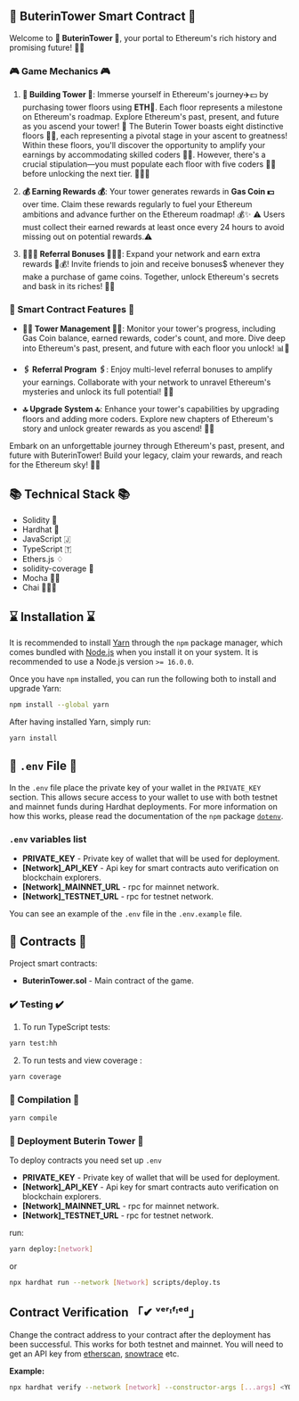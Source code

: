 ## 💎 ButerinTower Smart Contract 💎

Welcome to **💎 ButerinTower 💎**, your portal to Ethereum's rich history and promising future! 🏰🚀

### 🎮 Game Mechanics 🎮

1. **🏢 Building Tower 🏢**: Immerse yourself in Ethereum's journey✈️💵 by purchasing tower floors using **ETH💎**. Each floor represents a milestone on Ethereum's roadmap. Explore Ethereum's past, present, and future as you ascend your tower! 🌆 The Buterin Tower boasts eight distinctive floors 👷🏽, each representing a pivotal stage in your ascent to greatness! Within these floors, you'll discover the opportunity to amplify your earnings by accommodating skilled coders 👨‍🚀. However, there's a crucial stipulation—you must populate each floor with five coders 👨‍🚀 before unlocking the next tier. 🧑‍💻🔑

2. **💰 Earning Rewards 💰**: Your tower generates rewards in **Gas Coin 💵** over time. Claim these rewards regularly to fuel your Ethereum ambitions and advance further on the Ethereum roadmap! 💰✨
   ⚠️ Users must collect their earned rewards at least once every 24 hours to avoid missing out on potential rewards.⚠️

3. **🧑‍🤝‍🧑 Referral Bonuses 🧑‍🤝‍🧑**: Expand your network and earn extra rewards 🤑💰! Invite friends to join and receive bonuses$ whenever they make a purchase of game coins. Together, unlock Ethereum's secrets and bask in its riches! 🎉👫

### 🌟 Smart Contract Features 🌟

- **👨‍💼 Tower Management 👨‍💼**: Monitor your tower's progress, including Gas Coin balance, earned rewards, coder's count, and more. Dive deep into Ethereum's past, present, and future with each floor you unlock! 📊🏰

- **🖇 Referral Program 🖇**: Enjoy multi-level referral bonuses to amplify your earnings. Collaborate with your network to unravel Ethereum's mysteries and unlock its full potential! 🤝💎

- **🔝 Upgrade System 🔝**: Enhance your tower's capabilities by upgrading floors and adding more coders. Explore new chapters of Ethereum's story and unlock greater rewards as you ascend! 🌟🚀

Embark on an unforgettable journey through Ethereum's past, present, and future with ButerinTower! Build your legacy, claim your rewards, and reach for the Ethereum sky! 🌟🌈

## 📚 Technical Stack 📚

- Solidity 💪
- Hardhat 🎩
- JavaScript 🇯
- TypeScript 🇹
- Ethers.js ♢
- solidity-coverage 💯
- Mocha 🧑‍💻
- Chai 👨🏻‍💻

## ⌛ Installation ⌛

It is recommended to install [Yarn](https://classic.yarnpkg.com) through the `npm` package manager, which comes bundled with [Node.js](https://nodejs.org) when you install it on your system. It is recommended to use a Node.js version `>= 16.0.0`.

Once you have `npm` installed, you can run the following both to install and upgrade Yarn:

```bash
npm install --global yarn
```

After having installed Yarn, simply run:

```bash
yarn install
```

## 🤫 `.env` File 🤫

In the `.env` file place the private key of your wallet in the `PRIVATE_KEY` section. This allows secure access to your wallet to use with both testnet and mainnet funds during Hardhat deployments. For more information on how this works, please read the documentation of the `npm` package [`dotenv`](https://www.npmjs.com/package/dotenv).

### `.env` variables list

- **PRIVATE_KEY** - Private key of wallet that will be used for deployment.
- **[Network]\_API_KEY** - Api key for smart contracts auto verification on blockchain explorers.
- **[Network]\_MAINNET_URL** - rpc for mainnet network.
- **[Network]\_TESTNET_URL** - rpc for testnet network.

You can see an example of the `.env` file in the `.env.example` file.

## 📜 Contracts 📜

Project smart contracts:

- **ButerinTower.sol** - Main contract of the game.

### ✔️ Testing ✔️

1. To run TypeScript tests:

```bash
yarn test:hh
```

2. To run tests and view coverage :

```bash
yarn coverage
```

### 💽 Compilation 💽

```bash
yarn compile
```

### 🚀 Deployment Buterin Tower 🚀

To deploy contracts you need set up `.env`

- **PRIVATE_KEY** - Private key of wallet that will be used for deployment.
- **[Network]\_API_KEY** - Api key for smart contracts auto verification on blockchain explorers.
- **[Network]\_MAINNET_URL** - rpc for mainnet network.
- **[Network]\_TESTNET_URL** - rpc for testnet network.

run:

```bash
yarn deploy:[network]
```

or

```bash
npx hardhat run --network [Network] scripts/deploy.ts
```

## Contract Verification 「✔ ᵛᵉʳᶦᶠᶦᵉᵈ」

Change the contract address to your contract after the deployment has been successful. This works for both testnet and mainnet. You will need to get an API key from [etherscan](https://etherscan.io), [snowtrace](https://snowtrace.io) etc.

**Example:**

```bash
npx hardhat verify --network [network] --constructor-args [...args] <YOUR_CONTRACT_ADDRESS>
```
